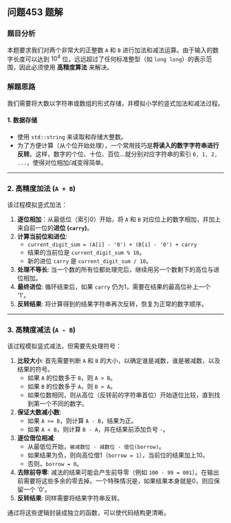 ## 问题453 题解

### 题目分析

本题要求我们对两个非常大的正整数 `A` 和 `B` 进行加法和减法运算。由于输入的数字长度可以达到 $10^4$ 位，远远超过了任何标准整型（如 `long long`）的表示范围，因此必须使用 **高精度算法** 来解决。

### 解题思路

我们需要将大数以字符串或数组的形式存储，并模拟小学的竖式加法和减法过程。

#### 1. 数据存储
-   使用 `std::string` 来读取和存储大整数。
-   为了方便计算（从个位开始处理），一个常用技巧是**将读入的数字字符串进行反转**。这样，数字的个位、十位、百位...就分别对应字符串的索引 `0, 1, 2, ...`，使得对位相加/减变得简单。

---

### 2. 高精度加法 (`A + B`)

该过程模拟竖式加法：
1.  **逐位相加**：从最低位（索引0）开始，将 `A` 和 `B` 对应位上的数字相加，并加上来自前一位的**进位 (`carry`)**。
2.  **计算当前位和进位**:
    -   `current_digit_sum = (A[i] - '0') + (B[i] - '0') + carry`
    -   结果的当前位是 `current_digit_sum % 10`。
    -   新的进位 `carry` 是 `current_digit_sum / 10`。
3.  **处理不等长**: 当一个数的所有位都处理完后，继续用另一个数剩下的高位与进位相加。
4.  **最终进位**: 循环结束后，如果 `carry` 仍为1，需要在结果的最高位补上一个 '1'。
5.  **反转结果**: 将计算得到的结果字符串再次反转，恢复为正常的数字顺序。

---

### 3. 高精度减法 (`A - B`)

该过程模拟竖式减法，但需要先处理符号：
1.  **比较大小**: 首先需要判断 `A` 和 `B` 的大小，以确定谁是减数，谁是被减数，以及结果的符号。
    -   如果 `A` 的位数多于 `B`，则 `A > B`。
    -   如果 `B` 的位数多于 `A`，则 `B > A`。
    -   如果位数相同，则从高位（反转前的字符串首位）开始逐位比较，直到找到第一个不同的数字。
2.  **保证大数减小数**:
    -   如果 `A >= B`，则计算 `A - B`，结果为正。
    -   如果 `A < B`，则计算 `B - A`，并在结果前添加负号 `-`。
3.  **逐位借位相减**:
    -   从最低位开始，`被减数位 - 减数位 - 借位(borrow)`。
    -   如果结果为负，则向高位借1（`borrow = 1`），当前位的结果加上10。
    -   否则，`borrow = 0`。
4.  **去除前导零**: 减法的结果可能会产生前导零（例如 `100 - 99 = 001`）。在输出前需要将这些多余的零去掉。一个特殊情况是，如果结果本身就是0，则应保留一个 '0'。
5.  **反转结果**: 同样需要将结果字符串反转。

通过将这些逻辑封装成独立的函数，可以使代码结构更清晰。

